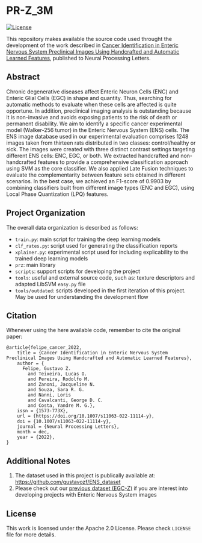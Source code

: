 # PR-Z_3M

[![License](https://img.shields.io/badge/License-Apache_2.0-blue.svg)](https://opensource.org/licenses/Apache-2.0)

This repository makes available the source code used throught the development of the work described in [Cancer Identification in Enteric Nervous System Preclinical Images Using Handcrafted and Automatic Learned Features](https://doi.org/10.1007/s11063-022-11114-y), published to Neural Processing Letters.

## Abstract
Chronic degenerative diseases affect Enteric Neuron Cells (ENC) and Enteric Glial Cells (EGC) in shape and quantity. Thus, searching for automatic methods to evaluate when these cells are affected is quite opportune. In addition, preclinical imaging analysis is outstanding because it is non-invasive and avoids exposing patients to the risk of death or permanent disability. We aim to identify a specific cancer experimental model (Walker-256 tumor) in the Enteric Nervous System (ENS) cells. The ENS image database used in our experimental evaluation comprises 1248 images taken from thirteen rats distributed in two classes: control/healthy or sick. The images were created with three distinct contrast settings targeting different ENS cells: ENC, EGC, or both. We extracted handcrafted and non-handcrafted features to provide a comprehensive classification approach using SVM as the core classifier. We also applied Late Fusion techniques to evaluate the complementarity between feature sets obtained in different scenarios. In the best case, we achieved an F1-score of 0.9903 by combining classifiers built from different image types (ENC and EGC), using Local Phase Quantization (LPQ) features.

## Project Organization
The overall data organization is described as follows:

- `train.py`: main script for training the deep learning models
- `clf_rates.py`: script used for generating the classification reports
- `xplainer.py`: experimental script used for including explicability to the trained deep learning models
- `prz`: main library
- `scripts`: support scripts for developing the project
- `tools`: useful and external source code, such as: texture descriptors and adapted LibSVM `easy.py` file
- `tools/outdated`: scripts developed in the first iteration of this project. May be used for understanding the development flow

## Citation
Whenever using the here available code, remember to cite the original paper:
```
@article{felipe_cancer_2022,
	title = {Cancer Identification in Enteric Nervous System Preclinical Images Using Handcrafted and Automatic Learned Features},
	author = {
      Felipe, Gustavo Z.
        and Teixeira, Lucas O.
        and Pereira, Rodolfo M.
        and Zanoni, Jacqueline N.
        and Souza, Sara R. G.
        and Nanni, Loris
        and Cavalcanti, George D. C.
        and Costa, Yandre M. G.},
	issn = {1573-773X},
	url = {https://doi.org/10.1007/s11063-022-11114-y},
	doi = {10.1007/s11063-022-11114-y},
	journal = {Neural Processing Letters},
	month = dec,
	year = {2022},
}
```

## Additional Notes
1. The dataset used in this project is publically available at: https://github.com/gustavozf/ENS_dataset
2. Please check out our [previous dataset (EGC-Z)](https://github.com/gustavozf/EGC_Z_dataset) if you are interest into developing projects with Enteric Nervous System images

## License 
This work is licensed under the Apache 2.0 License. Please check `LICENSE` file for more details.